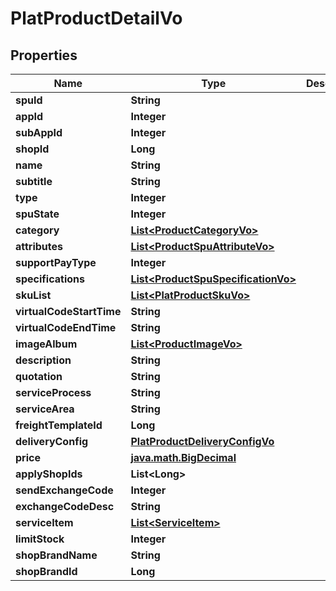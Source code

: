 

# PlatProductDetailVo


## Properties

Name | Type | Description | Notes
------------ | ------------- | ------------- | -------------
**spuId** | **String** |  |  [optional]
**appId** | **Integer** |  |  [optional]
**subAppId** | **Integer** |  |  [optional]
**shopId** | **Long** |  |  [optional]
**name** | **String** |  |  [optional]
**subtitle** | **String** |  |  [optional]
**type** | **Integer** |  |  [optional]
**spuState** | **Integer** |  |  [optional]
**category** | [**List&lt;ProductCategoryVo&gt;**](ProductCategoryVo.md) |  |  [optional]
**attributes** | [**List&lt;ProductSpuAttributeVo&gt;**](ProductSpuAttributeVo.md) |  |  [optional]
**supportPayType** | **Integer** |  |  [optional]
**specifications** | [**List&lt;ProductSpuSpecificationVo&gt;**](ProductSpuSpecificationVo.md) |  |  [optional]
**skuList** | [**List&lt;PlatProductSkuVo&gt;**](PlatProductSkuVo.md) |  |  [optional]
**virtualCodeStartTime** | **String** |  |  [optional]
**virtualCodeEndTime** | **String** |  |  [optional]
**imageAlbum** | [**List&lt;ProductImageVo&gt;**](ProductImageVo.md) |  |  [optional]
**description** | **String** |  |  [optional]
**quotation** | **String** |  |  [optional]
**serviceProcess** | **String** |  |  [optional]
**serviceArea** | **String** |  |  [optional]
**freightTemplateId** | **Long** |  |  [optional]
**deliveryConfig** | [**PlatProductDeliveryConfigVo**](PlatProductDeliveryConfigVo.md) |  |  [optional]
**price** | [**java.math.BigDecimal**](java.math.BigDecimal.md) |  |  [optional]
**applyShopIds** | **List&lt;Long&gt;** |  |  [optional]
**sendExchangeCode** | **Integer** |  |  [optional]
**exchangeCodeDesc** | **String** |  |  [optional]
**serviceItem** | [**List&lt;ServiceItem&gt;**](ServiceItem.md) |  |  [optional]
**limitStock** | **Integer** |  |  [optional]
**shopBrandName** | **String** |  |  [optional]
**shopBrandId** | **Long** |  |  [optional]



